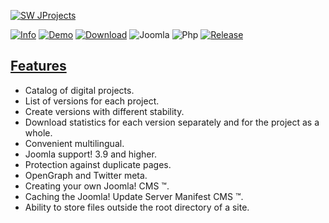 [![SW JProjects](https://septdir.com/images/projects/1/cover.jpg)](https://www.septdir.com/joomla/components/swjprojects)


[![Info](https://img.shields.io/badge/-infomation-%230071bc.svg?style=for-the-badge)](https://www.septdir.com/joomla/components/swjprojects)
[![Demo](https://img.shields.io/badge/-demo-green.svg?style=for-the-badge)](https://www.septdir.com/projects)
[![Download](https://img.shields.io/badge/-download-red.svg?style=for-the-badge)](https://www.septdir.com/projects?task=download&project_id=1)
![Joomla](https://img.shields.io/badge/joomla-%5E3.9.0-blue.svg?style=for-the-badge)
![Php](https://img.shields.io/badge/php-%5E7.0-blue.svg?style=for-the-badge)
[![Release](https://img.shields.io/github/release/SeptdirWorkshop/SWJProjects.svg?style=for-the-badge)](https://www.septdir.com/projects?task=download&project_id=1)

## [Features](https://www.septdir.com/joomla/components/swjprojects)
* Catalog of digital projects.
* List of versions for each project.
* Create versions with different stability.
* Download statistics for each version separately and for the project as a whole.
* Convenient multilingual.
* Joomla support! 3.9 and higher.
* Protection against duplicate pages.
* OpenGraph and Twitter meta.
* Creating your own Joomla! CMS ™.
* Caching the Joomla! Update Server Manifest CMS ™.
* Ability to store files outside the root directory of a site.